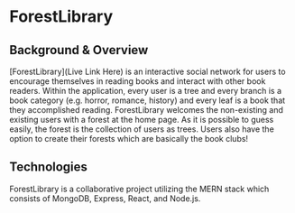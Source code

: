 # ForestLibrary


## Background & Overview
[ForestLibrary](Live Link Here) is an interactive social network for users to encourage themselves in reading books and interact with other book readers. Within the application, every user is a tree and every branch is a book category (e.g. horror, romance, history) and every leaf is a book that they accomplished reading. ForestLibrary welcomes the non-existing and existing users with a forest at the home page. As it is possible to guess easily, the forest is the collection of users as trees. Users also have the option to create their forests which are basically the book clubs!

## Technologies

ForestLibrary is a collaborative project utilizing the MERN stack which consists of MongoDB, Express, React, and Node.js.


